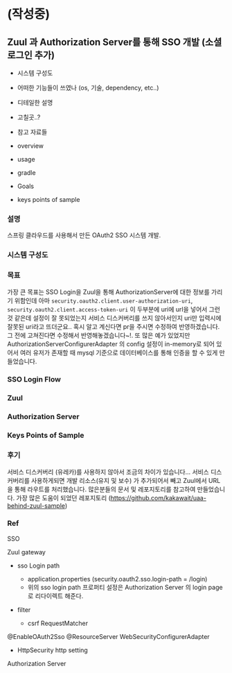 
# (작성중)
## Zuul 과 Authorization Server를 통해 SSO 개발 (소셜 로그인 추가)
- 시스템 구성도
- 어떠한 기능들이 쓰였나 (os, 기술, dependency, etc..)
- 디테일한 설명
- 고칠곳..?
- 참고 자료들

- overview
- usage
- gradle
- Goals
- keys points of sample

### 설명
스프링 클라우드를 사용해서 만든 OAuth2 SSO 시스템 개발. 

### 시스템 구성도


### 목표
가장 큰 목표는 SSO Login을 Zuul을 통해 AuthorizationServer에 대한 정보를 가리기 위함인데
아마 ```security.oauth2.client.user-authorization-uri```, ```security.oauth2.client.access-token-uri```
이 두부분에 uri에 url을 넣어서 그런것 같은데 설정이 잘 못되었는지 서비스 디스커버리를 쓰지 않아서인지 uri만 입력시에 잘못된 uri라고 뜨더군요..
혹시 알고 계신다면 pr을 주시면 수정하여 반영하겠습니다. 그 전에 고쳐진다면 수정해서 반영해놓겠습니다~!.
또 많은 예가 있었지만 AuthorizationServerConfigurerAdapter 의 config 설정이 in-memory로 되어 있어서 여러 유저가 존재할 때
mysql 기준으로 데이터베이스를 통해 인증을 할 수 있게 만들었습니다.


### SSO Login Flow


### Zuul


### Authorization Server


### Keys Points of Sample


### 후기
서비스 디스커버리 (유레카)를 사용하지 않아서 조금의 차이가 있습니다... 서비스 디스커버리를 사용하게되면
개발 리소스(유지 및 보수) 가 추가되어서 빼고 Zuul에서 URL을 통해 라우트를 처리했습니다.
많은분들의 문서 및 레포지토리를 참고하여 만들었습니다. 가장 많은 도움이 되었던 레포지토리 (https://github.com/kakawait/uaa-behind-zuul-sample)


### Ref



SSO

Zuul gateway
- sso Login path 
    - application.properties (security.oauth2.sso.login-path = /login)
    - 위의 sso login path 프로퍼티 설정은 Authorization Server 의 login page로 리다이렉트 해준다.
    
- filter
    - csrf RequestMatcher

@EnableOAuth2Sso
@ResourceServer
WebSecurityConfigurerAdapter
- HttpSecurity http setting


Authorization Server
